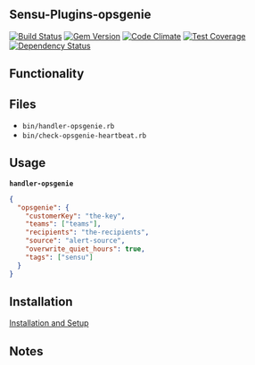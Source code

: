 ## Sensu-Plugins-opsgenie

[ ![Build Status](https://travis-ci.org/sensu-plugins/sensu-plugins-opsgenie.svg?branch=master)](https://travis-ci.org/sensu-plugins/sensu-plugins-opsgenie)
[![Gem Version](https://badge.fury.io/rb/sensu-plugins-opsgenie.svg)](http://badge.fury.io/rb/sensu-plugins-opsgenie)
[![Code Climate](https://codeclimate.com/github/sensu-plugins/sensu-plugins-opsgenie/badges/gpa.svg)](https://codeclimate.com/github/sensu-plugins/sensu-plugins-opsgenie)
[![Test Coverage](https://codeclimate.com/github/sensu-plugins/sensu-plugins-opsgenie/badges/coverage.svg)](https://codeclimate.com/github/sensu-plugins/sensu-plugins-opsgenie)
[![Dependency Status](https://gemnasium.com/sensu-plugins/sensu-plugins-opsgenie.svg)](https://gemnasium.com/sensu-plugins/sensu-plugins-opsgenie)

## Functionality

## Files
 * `bin/handler-opsgenie.rb`
 * `bin/check-opsgenie-heartbeat.rb`

## Usage

**`handler-opsgenie`**
```json
{
  "opsgenie": {
    "customerKey": "the-key",
    "teams": ["teams"],
    "recipients": "the-recipients",
    "source": "alert-source",
    "overwrite_quiet_hours": true,
    "tags": ["sensu"]
  }
}
```

## Installation

[Installation and Setup](http://sensu-plugins.io/docs/installation_instructions.html)

## Notes
